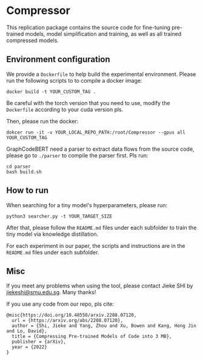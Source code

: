 # Compressor

This replication package contains the source code for fine-tuning pre-trained models, model simplification and training, as well as all trained compressed models.

## Environment configuration

We provide a `Dockerfile` to help build the experimental environment. Please run the following scripts to to compile a docker image:
```
docker build -t YOUR_CUSTOM_TAG .
```
Be careful with the torch version that you need to use, modify the `Dockerfile` according to your cuda version pls.

Then, please run the docker:
```
dokcer run -it -v YOUR_LOCAL_REPO_PATH:/root/Compressor --gpus all YOUR_CUSTOM_TAG
```

GraphCodeBERT need a parser to extract data flows from the source code, please go to `./parser` to compile the parser first. Pls run:
```
cd parser
bash build.sh
```

## How to run
When searching for a tiny model's hyperparameters, please run:
```
python3 searcher.py -t YOUR_TARGET_SIZE
```
After that, please follow the `README.md` files under each subfolder to train the tiny model via knowledge distillation.

For each experiment in our paper, the scripts and instructions  are in the `README.md` files under each subfolder.

## Misc

If you meet any problems when using the tool, please contact Jieke SHI by [jiekeshi@smu.edu.sg](mailto:jiekeshi@smu.edu.sg). Many thanks!

If you use any code from our repo, pls cite:

```
@misc{https://doi.org/10.48550/arxiv.2208.07120,
  url = {https://arxiv.org/abs/2208.07120},
  author = {Shi, Jieke and Yang, Zhou and Xu, Bowen and Kang, Hong Jin and Lo, David},
  title = {Compressing Pre-trained Models of Code into 3 MB},
  publisher = {arXiv},
  year = {2022}
}
```
